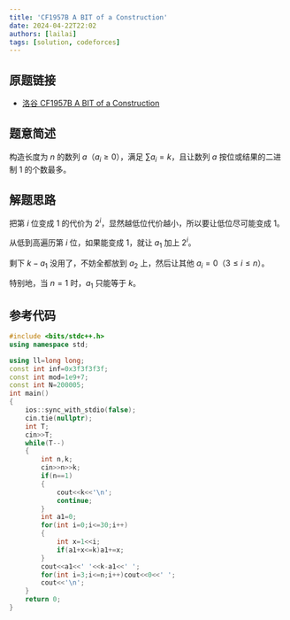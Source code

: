 ```yaml
---
title: 'CF1957B A BIT of a Construction'
date: 2024-04-22T22:02
authors: [lailai]
tags: [solution, codeforces]
---
```


## 原题链接

- [洛谷 CF1957B A BIT of a Construction](https://www.luogu.com.cn/problem/CF1957B)

<!-- truncate -->

## 题意简述

构造长度为 $n$ 的数列 $a$（$a_i\ge 0$），满足 $\sum a_i=k$，且让数列 $a$ 按位或结果的二进制 $1$ 的个数最多。

## 解题思路

把第 $i$ 位变成 $1$ 的代价为 $2^i$，显然越低位代价越小，所以要让低位尽可能变成 $1$。

从低到高遍历第 $i$ 位，如果能变成 $1$，就让 $a_1$ 加上 $2^i$。

剩下 $k-a_1$ 没用了，不妨全都放到 $a_2$ 上，然后让其他 $a_i=0$（$3\le i \le n$）。

特别地，当 $n=1$ 时，$a_1$ 只能等于 $k$。

## 参考代码

```cpp
#include <bits/stdc++.h>
using namespace std;

using ll=long long;
const int inf=0x3f3f3f3f;
const int mod=1e9+7;
const int N=200005;
int main()
{
	ios::sync_with_stdio(false);
	cin.tie(nullptr);
	int T;
	cin>>T;
	while(T--)
	{
		int n,k;
		cin>>n>>k;
		if(n==1)
		{
			cout<<k<<'\n';
			continue;
		}
		int a1=0;
		for(int i=0;i<=30;i++)
		{
			int x=1<<i;
			if(a1+x<=k)a1+=x;
		}
		cout<<a1<<' '<<k-a1<<' ';
		for(int i=3;i<=n;i++)cout<<0<<' ';
		cout<<'\n';
	}
	return 0;
}
```
